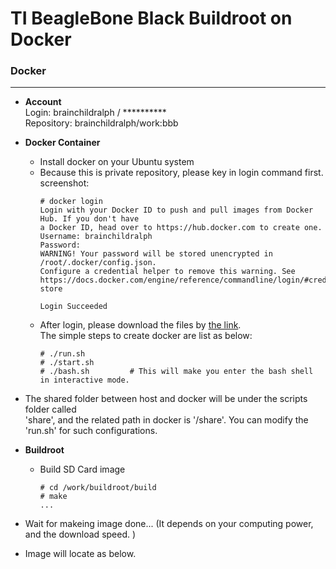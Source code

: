 TI BeagleBone Black Buildroot on Docker
====

### Docker
---

  - **Account**    
    Login: brainchildralph / **********    
    Repository: brainchildralph/work:bbb    

  - **Docker Container**    
    - Install docker on your Ubuntu system  
    - Because this is private repository, please key in login command first.   
      screenshot:       
      ```
      # docker login
      Login with your Docker ID to push and pull images from Docker Hub. If you don't have 
      a Docker ID, head over to https://hub.docker.com to create one.
      Username: brainchildralph
      Password:
      WARNING! Your password will be stored unencrypted in /root/.docker/config.json.
      Configure a credential helper to remove this warning. See
      https://docs.docker.com/engine/reference/commandline/login/#credentials-store
      
      Login Succeeded
      ```
    - After login, please download the files by [the link](https://github.com/bcralph/work/tree/master/Dockerfile/brainchildralph/bbb).     
      The simple steps to create docker are list as below:   
      ```
      # ./run.sh
      # ./start.sh
      # ./bash.sh         # This will make you enter the bash shell in interactive mode.     
      
      ```    
   - The shared folder between host and docker will be under the scripts folder called     
     'share', and the related path in docker is '/share'. You can modify the 'run.sh' 
     for such configurations. 

  - **Buildroot**    
    - Build SD Card image    
      ```
      # cd /work/buildroot/build
      # make 
      ...
      
      ```    
   - Wait for makeing image done... (It depends on your computing power, and the download speed. )    
   - Image will locate as below. 
  
  
  
  
